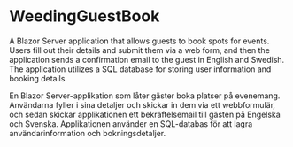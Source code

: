 # WeedingGuestBook
A Blazor Server application that allows guests to book spots for events. Users fill out their details and submit them via a web form, and then the application sends a confirmation email to the guest in English and Swedish. The application utilizes a SQL database for storing user information and booking details

En Blazor Server-applikation som låter gäster boka platser på evenemang. Användarna fyller i sina detaljer och skickar in dem via ett webbformulär, och sedan skickar applikationen ett bekräftelsemail till gästen på Engelska och Svenska. Applikationen använder en SQL-databas för att lagra användarinformation och bokningsdetaljer.
